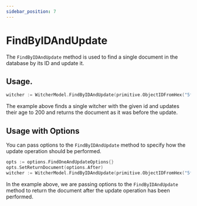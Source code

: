```yaml
---
sidebar_position: 7
---
```


# FindByIDAndUpdate

The `FindByIDAndUpdate` method is used to find a single document in the database by its ID and update it.

## Usage.

```go
witcher := WitcherModel.FindByIDAndUpdate(primitive.ObjectIDFromHex("5f9f1b2b6f6b1b6d7f9b1b6d"), primitive.M{"age": 200}).Exec().(*Witcher)
```

The example above finds a single witcher with the given id and updates their age to 200 and returns the document as it was before the update.


## Usage with Options

You can pass options to the `FindByIDAndUpdate` method to specify how the update operation should be performed.

```go
opts := options.FindOneAndUpdateOptions{}
opts.SetReturnDocument(options.After)
witcher := WitcherModel.FindByIDAndUpdate(primitive.ObjectIDFromHex("5f9f1b2b6f6b1b6d7f9b1b6d"), primitive.M{"age": 200}, &opts).Exec().(*Witcher)
```

In the example above, we are passing options to the `FindByIDAndUpdate` method to return the document after the update operation has been performed.